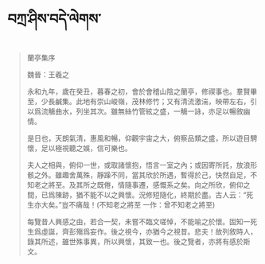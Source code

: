 # བཀྲ་ཤིས་བདེ་ལེགས་
> 蘭亭集序
> 
> 魏晉：王羲之 
> 
> 永和九年，歲在癸丑，暮春之初，會於會稽山陰之蘭亭，修禊事也。羣賢畢至，少長鹹集。此地有崇山峻嶺，茂林修竹；又有清流激湍，映帶左右，引以爲流觴曲水，列坐其次。雖無絲竹管絃之盛，一觴一詠，亦足以暢敘幽情。
> 
> 是日也，天朗氣清，惠風和暢，仰觀宇宙之大，俯察品類之盛，所以遊目騁懷，足以極視聽之娛，信可樂也。
> 
> 夫人之相與，俯仰一世，或取諸懷抱，悟言一室之內；或因寄所託，放浪形骸之外。雖趣舍萬殊，靜躁不同，當其欣於所遇，暫得於己，快然自足，不知老之將至。及其所之既倦，情隨事遷，感慨系之矣。向之所欣，俯仰之間，已爲陳跡，猶不能不以之興懷。況修短隨化，終期於盡。古人云：“死生亦大矣。”豈不痛哉！(不知老之將至 一作：曾不知老之將至)
> 
> 每覽昔人興感之由，若合一契，未嘗不臨文嗟悼，不能喻之於懷。固知一死生爲虛誕，齊彭殤爲妄作。後之視今，亦猶今之視昔。悲夫！故列敘時人，錄其所述，雖世殊事異，所以興懷，其致一也。後之覽者，亦將有感於斯文。
>